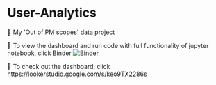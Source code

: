 # User-Analytics
👀 My 'Out of PM scopes' data project 

👀 To view the dashboard and run code with full functionality of jupyter notebook, click Binder
[![Binder](https://mybinder.org/badge_logo.svg)](https://mybinder.org/v2/gh/SC92113/User-Analytics/HEAD)

👀 To check out the dashboard, click https://lookerstudio.google.com/s/keo9TX2286s 
